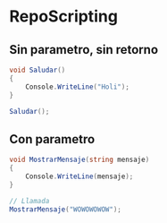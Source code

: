 # RepoScripting


## Sin parametro, sin retorno
```csharp
void Saludar()
{
    Console.WriteLine("Holi");
}

Saludar();
```
## Con parametro
```csharp
void MostrarMensaje(string mensaje)
{
    Console.WriteLine(mensaje);
}

// Llamada
MostrarMensaje("WOWOWOWOW");
```
